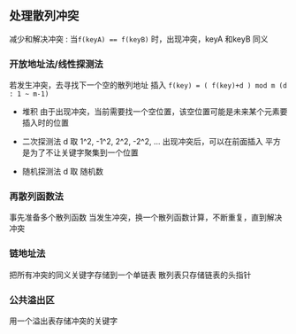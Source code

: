 ##  处理散列冲突
减少和解决冲突 : 当`f(keyA) == f(keyB)` 时，出现冲突，keyA 和keyB 同义

###   开放地址法/线性探测法
若发生冲突，去寻找下一个空的散列地址 插入
`f(key) = ( f(key)+d ) mod m (d : 1 ~ m-1)` 

* 堆积 
由于出现冲突，当前需要找一个空位置，该空位置可能是未来某个元素要插入时的位置

* 二次探测法
d 取 1^2, -1^2, 2^2, -2^2, ...
出现冲突后，可以在前面插入
平方是为了不让关键字聚集到一个位置

* 随机探测法
d 取 随机数



###   再散列函数法
事先准备多个散列函数
当发生冲突，换一个散列函数计算，不断重复，直到解决冲突



###   链地址法
把所有冲突的同义关键字存储到一个单链表
散列表只存储链表的头指针



###   公共溢出区
用一个溢出表存储冲突的关键字
